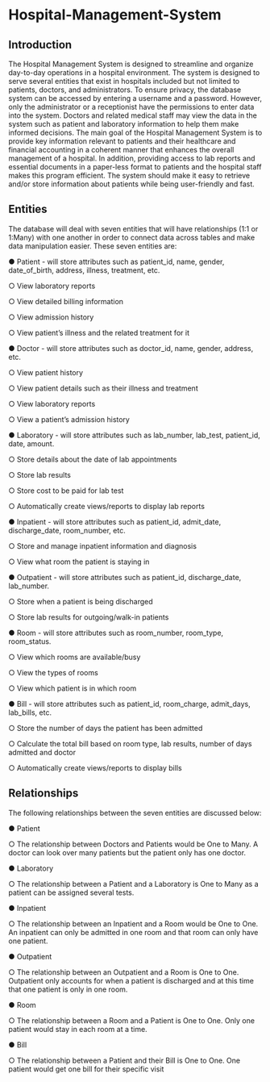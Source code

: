 # Hospital-Management-System
## Introduction
The Hospital Management System is designed to streamline and organize day-to-day operations in a hospital environment. The system is designed to serve several entities that exist in hospitals included but not limited to patients, doctors, and administrators. To ensure privacy, the database system can be accessed by entering a username and a password. However, only the administrator or a receptionist have the permissions to enter data into the system. Doctors and related medical staff may view the data in the system such as patient and laboratory information to help them make informed decisions. The main goal of the Hospital Management System is to provide key information relevant to patients and their healthcare and financial accounting in a coherent manner that enhances the overall management of a hospital. In addition, providing access to lab reports and essential documents in a paper-less format to patients and the hospital staff makes this program efficient. The system should make it easy to retrieve and/or store information about patients while being user-friendly and fast.

## Entities
The database will deal with seven entities that will have relationships (1:1 or 1:Many) with one another in order to connect data across tables and make data manipulation easier. These seven entities are:

● Patient - will store attributes such as patient_id, name, gender, date_of_birth, address, illness, treatment, etc.

○ View laboratory reports

○ View detailed billing information

○ View admission history

○ View patient’s illness and the related treatment for it

● Doctor - will store attributes such as doctor_id, name, gender, address, etc.

○ View patient history

○ View patient details such as their illness and treatment

○ View laboratory reports

○ View a patient’s admission history

● Laboratory - will store attributes such as lab_number, lab_test, patient_id, date, amount.

○ Store details about the date of lab appointments

○ Store lab results

○ Store cost to be paid for lab test

○ Automatically create views/reports to display lab reports

● Inpatient - will store attributes such as patient_id, admit_date, discharge_date, room_number, etc.

○ Store and manage inpatient information and diagnosis

○ View what room the patient is staying in

● Outpatient - will store attributes such as patient_id, discharge_date, lab_number.

○ Store when a patient is being discharged

○ Store lab results for outgoing/walk-in patients

● Room - will store attributes such as room_number, room_type, room_status.

○ View which rooms are available/busy

○ View the types of rooms

○ View which patient is in which room

● Bill - will store attributes such as patient_id, room_charge, admit_days, lab_bills, etc.

○ Store the number of days the patient has been admitted

○ Calculate the total bill based on room type, lab results, number of days admitted and doctor

○ Automatically create views/reports to display bills

## Relationships
The following relationships between the seven entities are discussed below:

● Patient

○ The relationship between Doctors and Patients would be One to Many. A doctor can look over many patients but the patient only has one doctor.

● Laboratory

○ The relationship between a Patient and a Laboratory is One to Many as a patient can be assigned several tests.

● Inpatient

○ The relationship between an Inpatient and a Room would be One to One. An inpatient can only be admitted in one room and that room can only have one patient.

● Outpatient

○ The relationship between an Outpatient and a Room is One to One. Outpatient only accounts for when a patient is discharged and at this time that one patient is only in one room.

● Room

○ The relationship between a Room and a Patient is One to One. Only one patient would stay in each room at a time.

● Bill

○ The relationship between a Patient and their Bill is One to One. One patient would get one bill for their specific visit
